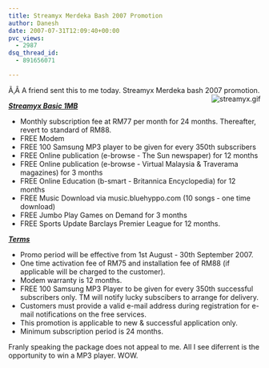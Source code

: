 ```yaml
---
title: Streamyx Merdeka Bash 2007 Promotion
author: Danesh
date: 2007-07-31T12:09:40+00:00
pvc_views:
  - 2987
dsq_thread_id:
  - 891656071

---
```

Ã‚Â A friend sent this to me today. Streamyx Merdeka bash 2007 promotion.<img src="/wp-content/uploads/2007/07/streamyx.gif" title="streamyx.gif" alt="streamyx.gif" align="right" />

<u><em><strong>Streamyx Basic 1MB</strong></em></u>

  * Monthly subscription fee at RM77 per month for 24 months. Thereafter, revert to standard of RM88.
  * FREE Modem
  * FREE 100 Samsung MP3 player to be given for every 350th subscribers
  * FREE Online publication (e-browse - The Sun newspaper) for 12 months
  * FREE Online publication (e-browse - Virtual Malaysia & Traverama magazines) for 3 months
  * FREE Online Education (b-smart - Britannica Encyclopedia) for 12 months
  * FREE Music Download via music.bluehyppo.com (10 songs - one time download)
  * FREE Jumbo Play Games on Demand for 3 months
  * FREE Sports Update Barclays Premier League for 12 months.

<!--more-->

<u><em><strong>Terms</strong></em></u>

  * Promo period will be effective from 1st August - 30th September 2007.
  * One time activation fee of RM75 and installation fee of RM88 (if applicable will be charged to the customer).
  * Modem warranty is 12 months.
  * FREE 100 Samsung MP3 Player to be given for every 350th successful subscribers only. TM will notify lucky subscibers to arrange for delivery.
  * Customers must provide a valid e-mail address during registration for e-mail notifications on the free services.
  * This promotion is applicable to new & successful application only.
  * Minimum subscription period is 24 months.

Franly speaking the package does not appeal to me. All I see diferrent is the opportunity to win a MP3 player. WOW.